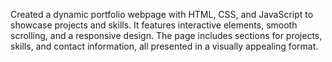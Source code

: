 Created a dynamic portfolio webpage with HTML, CSS, and JavaScript to showcase projects and skills. It features interactive elements, smooth scrolling, and a responsive design. The page includes sections for projects, skills, and contact information, all presented in a visually appealing format.
